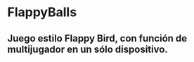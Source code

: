 FlappyBalls
==============

Juego estilo Flappy Bird, con función de multijugador en un sólo dispositivo.
--------------

